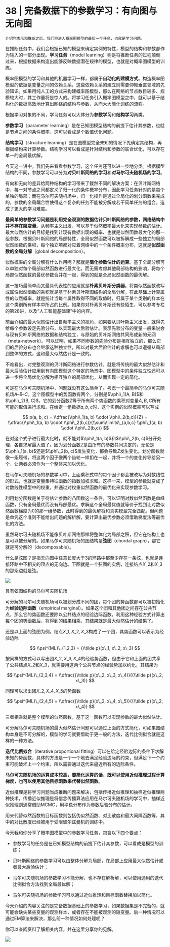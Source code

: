 # 38 | 完备数据下的参数学习：有向图与无向图

    介绍完表示和推断之后，我们将进入概率图模型的最后一个任务，也就是学习问题。

在推断任务中，我们会根据已知的模型来确定实例的特性，模型的结构和参数都作为输入的一部分出现。**学习任务**（model learning）则是将推断任务的过程颠倒过来，根据数据来构造出能够反映数据潜在规律的模型，也就是对概率图模型的训练。

概率图模型的学习和其他的机器学习一样，都属于**自动化的建模方式**。构造概率图模型的依据是变量之间的依赖关系，这些依赖关系的建立则需要仰赖垂直领域的先验知识。如果用纯人工的方式来构建概率图模型，那么在网络的节点数目较多、规模较大时，其工作量将是惊人的。将学习任务引入概率图模型之中，就可以基于结构化的数据高效地计算出网络的结构与参数，从而大大简化训练的流程。

根据学习对象的不同，学习任务可以大体分为**参数学习**和**结构学习**两类。

**参数学习**（parameter learning）是在已知图模型结构的前提下估计其参数，也就是节点之间的条件概率，这可以看成是个数值优化问题。

**结构学习**（structure learning）是在图模型完全未知的情况下先确定其结构，再根据结构来计算参数。结构学习可以看成是针对结构和参数的联合优化，可以存在单一的全局最优解。

今天这一讲中，我们先来看看参数学习，这个任务还可以进一步地分类。根据模型结构的不同，参数学习可以分为**对贝叶斯网络的学习**和**对马尔可夫随机场的学习**。

有向和无向的差异给两种结构的学习带来了截然不同的解决方案：在贝叶斯网络中，每一对节点之间都定义了归一化的条件概率分布，因此学习任务针对的是每个单独的局部；而在马尔可夫随机场中，归一化操作是通过全局化的划分函数来完成的，参数的全局耦合性使得这个复杂的任务不能被分解成若干简单任务的组合，造成了更大的学习难度。

**最简单的参数学习问题是利用完全观测的数据估计贝叶斯网络的参数，网络结构中并不存在隐变量**。从频率主义出发，可以基于似然概率最大化来实现参数的估计。最大似然估计的目标是找到让现有数据出现的概率、也就是似然函数最大化的那一组参数。根据贝叶斯网络的局部特性，全局似然函数可以被拆解成一些独立的局部似然函数的乘积，每个独立项都对应着网络中的一个条件概率分布，这就是**似然函数的全局分解**（global decomposition）。

似然概率的全局分解有什么作用呢？那就是**简化参数估计的运算**。基于全局分解可以单独对每个局部似然函数进行最大化，而无需考虑其他局部结构的影响，将每个局部似然函数的最优参数合并在一起，得到的就是全局似然函数的最优解。

这一技巧最简单而又最具代表性的应用就是**朴素贝叶斯分类器**。将类似然函数改写成属性似然函数的乘积就是基于朴素贝叶斯图结构的全局分解，在此基础上计算属性的似然概率，就是统计当每个属性取得不同的取值时，归属于某个类别的样本在这个类别所有样本中所占的比例。如果你对朴素贝叶斯还有些陌生，可以参考专栏的第28讲，以及“人工智能基础课”中的内容。

前面介绍的最大似然估计出自频率主义的视角，如果要从贝叶斯主义出发，就得先给每个参数设定先验分布，以实现最大后验估计。表示先验分布的变量一般来说会与现有贝叶斯网络的数据和结构独立，与原始的贝叶斯网络共同形成新的元网（meta-network）。可以证明，如果不同参数的先验分布是相互独立的，那么它们的后验分布也会继承这种独立性，所以对最大后验估计的求解也可以遵循从局部到整体的方式，这和最大似然估计是一致的。

不难看出，对完整观测的贝叶斯网络进行参数估计，就是将传统的最大似然估计和最大后验估计应用到有向图模型这个特定的场景中。图模型中的条件独立性还可以进一步将全局优化分解为相互独立的局部优化，从而实现一定的简化。

可是在马尔可夫随机场中，问题就没有这么简单了。考虑一个最简单的马尔可夫随机场$A – B – C$，这个图模型中的势函数有两个，分别是$\\phi\_1(A, B)$和$\\phi\_2(B, C)$，它的划分函数$Z$等于所有两个势函数的乘积对变量$A, B, C$所有可能的取值进行求和。在给定一组数据$a, b, c$时，这个实例的似然概率可以写成

$$ p(a, b, c) = \\dfrac{\\phi\_1(a, b) \\cdot \\phi\_2(b,c)}{Z} = \\dfrac{\\phi\_1(a, b) \\cdot \\phi\_2(b,c)}{\\sum\\limits\_{a,b,c} \\phi\_1(a, b) \\cdot \\phi\_2(b,c)} $$

在对这个式子进行最大化时，就不能对$\\phi\_1(a, b)$和$\\phi\_2(b, c)$分开处理，各自求解最大值了。因为划分函数$Z$是由所有的参数共同决定的，无论是$\\phi\_1(a, b)$还是$\\phi\_2(b, c)$发生变化，都会导致$Z$发生变化。划分函数就像一条履带，将这两个因子像两个齿轮一样扣在一起，并将一个的变化传导给另一个，让两者必须作为一个整体来加以优化。

在马尔可夫随机场的参数学习中，上面乘积式中的每个因子都会被改写为对数线性的形式，也就是变量集特征函数的指数加权求和。这样一来，模型的参数就变成了对数线性模型中的权重，并通过对权重似然函数的最优化来实现参数学习。

利用划分函数是关于待估计参数的凸函数这一条件，可以证明对数似然函数是单峰函数，只有全局最优而没有局部最优。求解这个全局最优值就等价于找到让对数似然函数梯度为0的那一组参数，此时得到的最优解将和真实模型完全匹配。但问题是单凭这个准则不能给出问题的解析解，要计算出最优参数必须借助梯度法等最优化的方法。

虽然马尔可夫随机场不能像贝叶斯网络那样将整体化为局部之积，但它在结构上也是可以被分解的。如果马尔可夫随机场的图结构是**弦图**（chordal graph），那它就是可分解的（decomposable）。

什么是弦图？是指无向图中任意长度大于3的环路中都至少存在一条弦，也就是连接环路中不相交的顶点的无向边。下图就是一个弦图的实例，连接结点$X\_2$和$X\_3$的那条边就是弦。

![](https://static001.geekbang.org/resource/image/76/2d/769c34491c5f8650258b8db337d4182d.png)

具有弦图结构的马尔可夫随机场

可分解的马尔可夫随机场可以被划分成不同的团，每个团的势函数都可以被初始化为**经验边际函数**（empirical marginal）。如果这个团和其他团之间存在公共节点，那么它的势函数还要除以公共结点的经验边际函数。利用这种经验方式计算出每个团的势函数后，将得到的结果相乘，其结果就是最大似然估计的结果了。

还是以上面的弦图为例，结点$X\_1, X\_2, X\_3$构成了一个团，其势函数可以表示为经验边际

$$ \\psi^{ML}\_{1,2,3} = {\\tilde p}(x\_1, x\_2, x\_3) $$

按同样的方式可以写出团$X\_2, X\_3, X\_4$的经验势函数，但由于它和上面的团共享了公共结点$X\_2$和$X\_3$，就需要用这两个公共节点的经验势加以约化，其结果为

$$ \\psi^{ML}\_{2,3,4} = \\dfrac{{\\tilde p}(x\_2, x\_3, x\_4)}{{\\tilde p}(x\_2, x\_3)} $$

同理可以求出团$X\_2, X\_4, X\_5$的势函数

$$ \\psi^{ML}\_{2,4,5} = \\dfrac{{\\tilde p}(x\_2, x\_4, x\_5)}{{\\tilde p}(x\_2, x\_4)} $$

三者相乘就是整个模型的似然函数，基于这一函数可以实现参数的最大似然估计。

可分解马尔可夫随机场的最大似然估计问题可以通过上面的方式简化，可如果图结构本身是不可分解的，模型的学习就要借助于更一般的方法，迭代比例拟合就是这样的一种方法。

**迭代比例拟合**（iterative proportional fitting）可以在给定经验边际的条件下求解未知的势函数，具体的方法是一个一个地去满足经验边际的约束，但满足下一个约束可能破坏上一个约束，所以需要通过迭代来逼近所有的边际条件。

**马尔可夫随机场的运算成本较高，要简化运算的话，既可以使用近似推理过程计算梯度，也可以使用其他目标函数来代替似然函数**。

近似推理是将学习问题当成推断问题来解决，包括传播近似推理和抽样近似推理两种技术，传播近似推理是将信念传播算法应用在马尔可夫随机场的学习中，抽样近似推理则通常借助MCMC，用平稳分布作为参数后验分布的估计。

用来代替似然函数的目标函数则包括伪似然函数、对比散度和最大间隔函数等，其中的对比散度已经被用于受限玻尔兹曼机的训练中。

今天我和你分享了概率图模型中的参数学习任务，包含以下四个要点：

*   参数学习的任务是在已知模型结构的前提下估计其参数，可以看成是模型的训练；
    
*   贝叶斯网络的参数学习可以由整体分解为局部，在局部上应用最大似然估计或者最大后验估计；
    
*   马尔可夫随机场的参数学习不能分解，也不存在解析解，可以使用通用的迭代比例拟合方法找到全局最优解；
    
*   马尔可夫随机场的参数学习可以通过近似推理和目标函数替换加以简化。
    

今天介绍的内容关注的是完备数据基础上的参数学习，如果数据集是不完备的，就可能会缺失某些变量的观测样本，或者存在不能被观测的隐变量。后一种情况可以通过EM算法来解决，那么前一种情况如何处理呢？

你可以查阅资料了解相关内容，并在这里分享你的见解。

![](https://static001.geekbang.org/resource/image/12/f3/122872bef232adc10f56c97c84818df3.jpg)
    